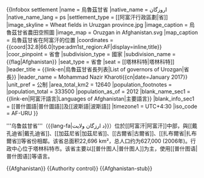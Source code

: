 {{Infobox settlement
|name = 烏魯茲甘省
|native_name = اروزگان
|native_name_lang = ps
|settlement_type = [[阿富汗行政區劃|省]]
|image_skyline = Wheat fields in Uruzgan province.jpg
|image_caption = 烏魯茲甘省農田空照圖
|image_map = Oruzgan in Afghanistan.svg
|map_caption = 烏魯茲甘省在阿富汗的位置
|coordinates = {{coord|32.8|66.0|type:adm1st_region:AF|display=inline,title}}
|coor_pinpoint = 省會
|subdivision_type = 國家
|subdivision_name = {{flag|Afghanistan}}
|seat_type = 省會
|seat = [[塔林科特|塔林科特]]
|leader_title = {{link-en|烏魯茲甘省長列表|List of governors of Urozgan|省長}}
|leader_name = Mohammad Nazir Kharoti{{cn|date=January 2017}} 
|unit_pref = 公制
|area_total_km2 = 12640
|population_footnotes = <ref name=cso/>
|population_total = 333500
|population_as_of = 2012
|blank_name_sec1 = {{link-en|阿富汗語言|Languages of Afghanistan|主要語言}}
|blank_info_sec1 = [[普什圖語|普什圖語]]及[[波斯語|波斯語]]
|timezone1 = UTC+4:30
|iso_code = AF-URU
}}

'''乌鲁兹甘省'''（{{lang-fa|د ارزگان ولايت}}）位於[[阿富汗|阿富汗]]中部，與[[戴孔迪省|戴孔迪省]]、[[加茲尼省|加茲尼省]]、[[古爾省|古爾省]]、[[扎布爾省|扎布爾省]]等省份相鄰。该省总面积22,696 km²，总人口约为627,000 (2006年)。行政中心位于塔林科特市。该省主要以[[普什图人|普什图人]]为主，使用[[普什图语|普什图语]]等语言。

{{Afghanistan}}
{{Authority control}}
{{Afghanistan-stub}}